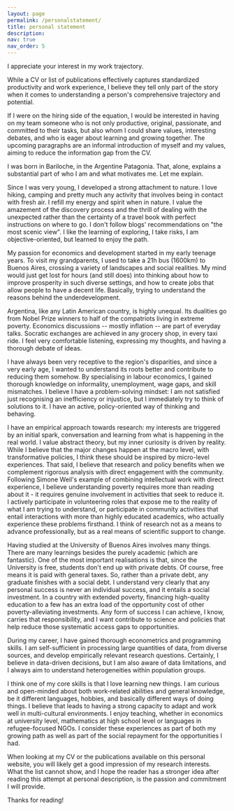 ```yaml
---
layout: page
permalink: /personalstatement/
title: personal statement
description:
nav: true
nav_order: 5
---
```


I appreciate your interest in my work trajectory. 

While a CV or list of publications effectively captures standardized productivity and work experience, I believe they tell only part of the story when it comes to understanding a person's comprehensive trajectory and potential.

If I were on the hiring side of the equation, I would be interested in having on my team someone who is not only productive, original, passionate, and committed to their tasks, but also whom I could share values, interesting debates, and who is eager about learning and growing together. The upcoming paragraphs are an informal introduction of myself and my values, aiming to reduce the information gap from the CV.

I was born in Bariloche, in the Argentine Patagonia. That, alone, explains a substantial part of who I am and what motivates me. Let me explain.

Since I was very young, I developed a strong attachment to nature. I love hiking, camping and pretty much any activity that involves being in contact with fresh air. I refill my energy and spirit when in nature. I value the amazement of the discovery process and the thrill of dealing with the unexpected rather than the certainty of a travel book with perfect instructions on where to go. I don't follow blogs' recommendations on "the most scenic view". I like the learning of exploring, I take risks, I am objective-oriented, but learned to enjoy the path.

My passion for economics and development started in my early teenage years. To visit my grandparents, I used to take a 21h bus (1600km) to Buenos Aires, crossing a variety of landscapes and social realities. My mind would just get lost for hours (and still does) into thinking about how to improve prosperity in such diverse settings, and how to create jobs that allow people to have a decent life. Basically, trying to understand the reasons behind the underdevelopment.

Argentina, like any Latin American country, is highly unequal. Its dualities go from Nobel Prize winners to half of the compatriots living in extreme poverty. Economics discussions -- mostly inflation -- are part of everyday talks. Socratic exchanges are achieved in any grocery shop, in every taxi ride. I feel very comfortable listening, expressing my thoughts,  and having a thorough debate of ideas. 

I have always been very receptive to the region's disparities, and since a very early age, I wanted to understand its roots better and contribute to reducing them somehow. By specialising in labour economics, I gained thorough knowledge on informality, unemployment, wage gaps, and skill mismatches. I believe I have a problem-solving mindset: I am not satisfied just recognising an inefficiency or injustice, but I immediately try to think of solutions to it. I have an active, policy-oriented way of thinking and behaving. 

I have an empirical approach towards research: my interests are triggered by an initial spark, conversation and learning from what is happening in the real world. I value abstract theory, but my inner curiosity is driven by reality. While I believe that the major changes happen at the macro level, with transformative policies, I think these should be inspired by micro-level experiences. That said, I believe that research and policy benefits when we complement rigorous analysis with direct engagement with the community. Following Simone Weil's example of combining intellectual work with direct experience, I believe understanding poverty requires more than reading about it - it requires genuine involvement in activities that seek to reduce it. I actively participate in volunteering roles that expose me to the reality of what I am trying to understand, or participate in community activities that entail interactions with more than highly educated academics, who actually experience these problems firsthand. I think of research not as a means to advance professionally, but as a real means of scientific support to change.

Having studied at the University of Buenos Aires involves many things. There are many learnings besides the purely academic (which are fantastic). One of the most important realisations is that, since the University is free, students don't end up with private debts. Of course, free means it is paid with general taxes. So, rather than a private debt, any graduate finishes with a social debt. I understand very clearly that any personal success is never an individual success, and it entails a social investment. In a country with extended poverty, financing high-quality education to a few has an extra load of the opportunity cost of other poverty-alleviating investments. Any form of success I can achieve, I know, carries that responsibility, and I want contribute to science and policies that help reduce those systematic access gaps to opportunities.

During my career, I have gained thorough econometrics and programming skills. I am self-sufficient in processing large quantities of data, from diverse sources, and develop empirically relevant research questions. Certainly, I believe in data-driven decisions, but I am also aware of data limitations, and I always aim to understand heterogeneities within population groups. 

I think one of my core skills is that I love learning new things. I am curious and open-minded about both work-related abilities and general knowledge, be it different languages, hobbies, and basically different ways of doing things. I believe that leads to having a strong capacity to adapt and work well in multi-cultural environments. I enjoy teaching, whether in economics at university level, mathematics at high school level or languages in refugee-focused NGOs. I consider these experiences as part of both my growing path as well as part of the social repayment for the opportunities I had.

When looking at my CV or the publications available on this personal website, you will likely get a good impression of my research interests. What the list cannot show, and I hope the reader has a stronger idea after reading this attempt at personal description, is the passion and commitment I will provide. 

Thanks for reading!